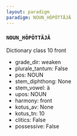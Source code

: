 ```yaml
---
layout: paradigm
paradigm: NOUN_HÖPÖTTÄJÄ
---
```

### ` NOUN_HÖPÖTTÄJÄ `

Dictionary class 10 front
* grade_dir: weaken
* plurale_tantum: False
* pos: NOUN
* stem_diphthong: None
* stem_vowel: ä
* upos: NOUN
* harmony: front
* kotus_av: None
* kotus_tn: 10
* clitics: False
* possessive: False
